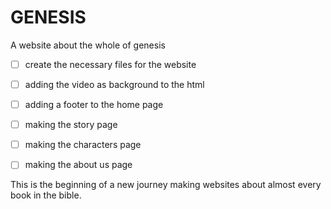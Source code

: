 # GENESIS
A website about the whole of genesis

-[ ] create the necessary files for the website
-[ ] adding the video as background to the html
-[ ] adding a footer to the home page
-[ ] making the story page
-[ ] making the characters page
-[ ] making the about us page


This is the beginning of a new journey making websites about almost every book in the bible.

